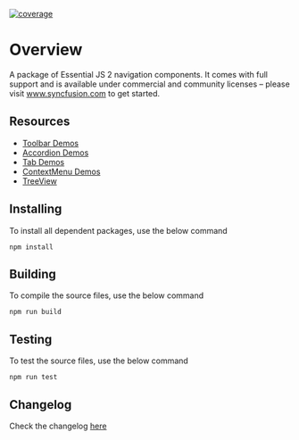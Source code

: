 [![coverage](http://ej2.syncfusion.com/coverage/ej2-navigations/coverage.svg)](http://ej2.syncfusion.com/coverage/ej2-navigations)

# Overview

A package of Essential JS 2 navigation components. It comes with full support and is available under commercial and community licenses – please visit www.syncfusion.com to get started.

## Resources

* [Toolbar Demos](http://ej2.syncfusion.com/demos/#/material/toolbar/default.html)
* [Accordion Demos](http://ej2.syncfusion.com/demos/#/material/accordion/default.html)
* [Tab Demos](http://ej2.syncfusion.com/demos/#/material/tab/default.html)
* [ContextMenu Demos](http://ej2.syncfusion.com/demos/#/material/material/context-menu/context-menu.html)
* [TreeView](http://ej2.syncfusion.com/demos/#/material/treeview/default.html)

## Installing

To install all dependent packages, use the below command

```
npm install
```

## Building

To compile the source files, use the below command

```
npm run build
```

## Testing

To test the source files, use the below command

```
npm run test
```
## Changelog

Check the changelog [here](https://github.com/syncfusion/ej2-navigations/blob/master/CHANGELOG.md)